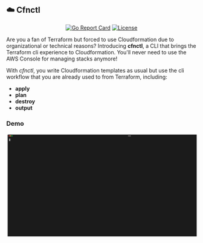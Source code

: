 ## ☁️  Cfnctl

<p align="center">
  <a href="https://goreportcard.com/report/github.com/rogerwelin/cfnctl"><img src="https://goreportcard.com/badge/github.com/rogerwelin/cfnctl?style=for-the-badge&logo=go" alt="Go Report Card"></a>
  <a href="https://github.com/rogerwelin/cfnctl/blob/master/LICENSE"><img src="https://img.shields.io/badge/LICENSE-AL2-orange?style=for-the-badge" alt="License"></a>
</p>

Are you a fan of Terraform but forced to use Cloudformation due to organizational or technical reasons? Introducing **cfnctl**, a CLI that brings the Terraform cli experience to Cloudformation. You'll never need to use the AWS Console for managing stacks anymore!

With *cfnctl*, you write Cloudformation templates as usual but use the cli workflow that you are already used to from Terraform, including:

* **apply**
* **plan**
* **destroy**
* **output**


### Demo

<img src="https://raw.githubusercontent.com/rogerwelin/litequeue/main/render1679043464638.gif" />
